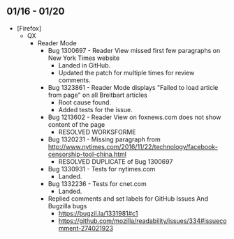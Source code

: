 ## 01/16 - 01/20 ##

* [Firefox]
  - QX
    - Reader Mode
      - Bug 1300697 - Reader View missed first few paragraphs on New York Times website
        - Landed in GitHub.
        - Updated the patch for multiple times for review comments.
      - Bug 1323861 - Reader Mode displays "Failed to load article from page" on all Breitbart articles
        - Root cause found.
        - Added tests for the issue.
      - Bug 1213602 - Reader View on foxnews.com does not show content of the page
        - RESOLVED WORKSFORME
      - Bug 1320231 - Missing paragraph from http://www.nytimes.com/2016/11/22/technology/facebook-censorship-tool-china.html
        - RESOLVED DUPLICATE of Bug 1300697
      - Bug 1330931 - Tests for nytimes.com
        - Landed.
      - Bug 1332236 - Tests for cnet.com
        - Landed.
      - Replied comments and set labels for GitHub Issues And Bugzilla bugs
        - https://bugzil.la/1331981#c1
        - https://github.com/mozilla/readability/issues/334#issuecomment-274021923
